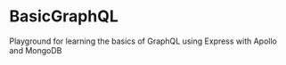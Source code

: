 # BasicGraphQL

Playground for learning the basics of GraphQL using Express with Apollo and MongoDB
